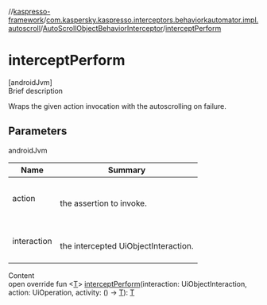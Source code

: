 //[kaspresso-framework](../../index.md)/[com.kaspersky.kaspresso.interceptors.behaviorkautomator.impl.autoscroll](../index.md)/[AutoScrollObjectBehaviorInterceptor](index.md)/[interceptPerform](intercept-perform.md)



# interceptPerform  
[androidJvm]  
Brief description  


Wraps the given action invocation with the autoscrolling on failure.



## Parameters  
  
androidJvm  
  
|  Name|  Summary| 
|---|---|
| action| <br><br>the assertion to invoke.<br><br>
| interaction| <br><br>the intercepted UiObjectInteraction.<br><br>
  
  
Content  
open override fun <[T](intercept-perform.md)> [interceptPerform](intercept-perform.md)(interaction: UiObjectInteraction, action: UiOperation<UiObject2>, activity: () -> [T](intercept-perform.md)): [T](intercept-perform.md)  



